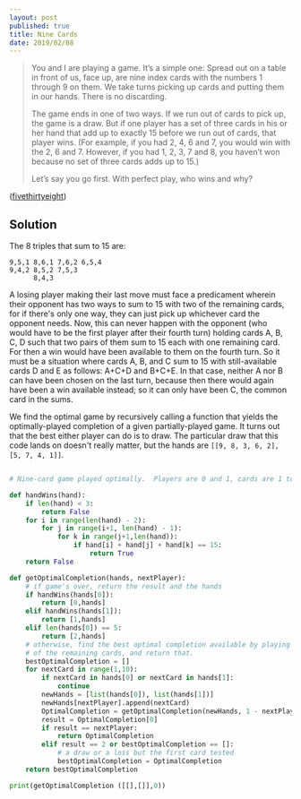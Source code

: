 ```yaml
---
layout: post
published: true
title: Nine Cards
date: 2019/02/08
---
```


>You and I are playing a game. It’s a simple one: Spread out on a table in front of us, face up, are nine index cards with the numbers 1 through 9 on them. We take turns picking up cards and putting them in our hands. There is no discarding.
>
>The game ends in one of two ways. If we run out of cards to pick up, the game is a draw. But if one player has a set of three cards in his or her hand that add up to exactly 15 before we run out of cards, that player wins. (For example, if you had 2, 4, 6 and 7, you would win with the 2, 6 and 7. However, if you had 1, 2, 3, 7 and 8, you haven’t won because no set of three cards adds up to 15.)
>
>Let’s say you go first. With perfect play, who wins and why?
<!--more-->

([fivethirtyeight](https://fivethirtyeight.com/features/525600-minutes-of-math/))


## Solution

The 8 triples that sum to 15 are:
```
9,5,1 8,6,1 7,6,2 6,5,4
9,4,2 8,5,2 7,5,3
      8,4,3
```

A losing player making their last move must face a predicament wherein their opponent has two ways to sum to 15 with two of the remaining cards, for if there's only one way, they can just pick up whichever card the opponent needs.  Now, this can never happen with the opponent (who would have to be the first player after their fourth turn) holding cards A, B, C, D such that two pairs of them sum to 15 each with one remaining card.  For then a win would have been available to them on the fourth turn.  So it must be a situation where cards A, B, and C sum to 15 with still-available cards D and E as follows: A+C+D and B+C+E.  In that case, neither A nor B can have been chosen on the last turn, because then there would again have been a win available instead; so it can only have been C, the common card in the sums.  

We find the optimal game by recursively calling a function that yields the
optimally-played completion of a given partially-played game.  It turns out
that the best either player can do is to draw.  The particular draw that this
code lands on doesn't really matter, but the hands are 
`[[9, 8, 3, 6, 2], [5, 7, 4, 1]]`.  

```python

# Nine-card game played optimally.  Players are 0 and 1, cards are 1 to 9.

def handWins(hand):
	if len(hand) < 3:
		return False
	for i in range(len(hand) - 2):
		for j in range(i+1, len(hand) - 1):
			for k in range(j+1,len(hand)):
				if hand[i] + hand[j] + hand[k] == 15:
					return True
	return False

def getOptimalCompletion(hands, nextPlayer):
	# if game's over, return the result and the hands
	if handWins(hands[0]):
		return [0,hands]
	elif handWins(hands[1]):
		return [1,hands]
	elif len(hands[0]) == 5:
		return [2,hands]
	# otherwise, find the best optimal completion available by playing each
	# of the remaining cards, and return that.
	bestOptimalCompletion = []
	for nextCard in range(1,10):
		if nextCard in hands[0] or nextCard in hands[1]:
			continue
		newHands = [list(hands[0]), list(hands[1])]
		newHands[nextPlayer].append(nextCard)
		OptimalCompletion = getOptimalCompletion(newHands, 1 - nextPlayer)
		result = OptimalCompletion[0]
		if result == nextPlayer:
			return OptimalCompletion
		elif result == 2 or bestOptimalCompletion == []:
			# a draw or a loss but the first card tested
			bestOptimalCompletion = OptimalCompletion
	return bestOptimalCompletion

print(getOptimalCompletion ([[],[]],0))

```

<br>
